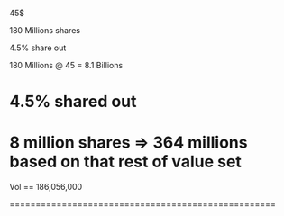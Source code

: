 
45$

180 Millions shares

4.5% share out

180 Millions @ 45 = 8.1 Billions

4.5% shared out
===============
8 million shares => 364 millions
based on that 
rest of value set
==================

Vol == 186,056,000

===================================================
